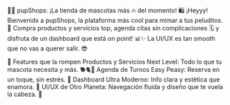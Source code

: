 🐶✨ pupShops: ¡La tienda de mascotas más 🔥 del momento! 🛍️
¡Heyyy! Bienvenidx a pupShops, la plataforma más cool para mimar a tus peluditos. 
🐾 Compra productos y servicios top, agenda citas sin complicaciones 
🗓️ y disfruta de un dashboard que está on point!
📊✨ La UI/UX es tan smooth que no vas a querer salir. 😎

🌟 Features que la rompen
Productos y Servicios Next Level: Todo lo que tu mascota necesita y más. 🐕🐈🎁
Agenda de Turnos Easy Peasy: Reserva en un toque, sin estrés. 🙌
Dashboard Ultra Moderno: Info clara y estética que enamora. 💖
UI/UX de Otro Planeta: Navegación fluida y diseño que te vuela la cabeza. 🤯
